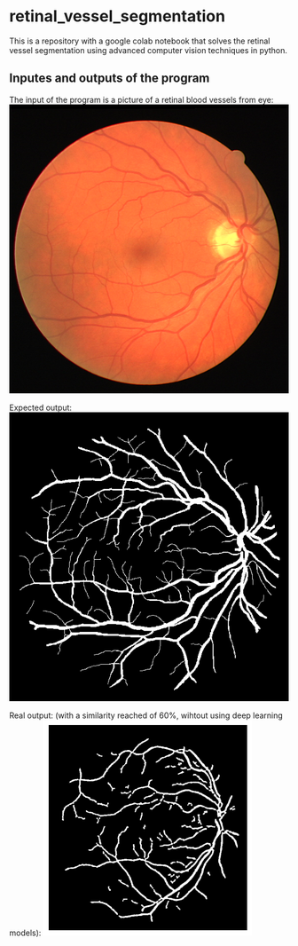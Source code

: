 # retinal_vessel_segmentation
This is a repository with a google colab notebook that solves the retinal vessel segmentation using advanced computer vision techniques in python. 

## Inputes and outputs of the program
The input of the program is a picture of a retinal blood vessels from eye:
![Input of the program, a retinal blood vessels from eye ](https://github.com/eliascarrasco1227/retinal_vessel_segmentation/blob/main/images/input_and_output/input.png)

Expected output:
![Input of the program, a retinal blood vessels from eye ](https://github.com/eliascarrasco1227/retinal_vessel_segmentation/blob/main/images/input_and_output/expected_output.png)

Real output: (with a similarity reached of 60%, wihtout using deep learning models):
![Input of the program, a retinal blood vessels from eye ](https://github.com/eliascarrasco1227/retinal_vessel_segmentation/blob/main/images/input_and_output/real_output.png)
